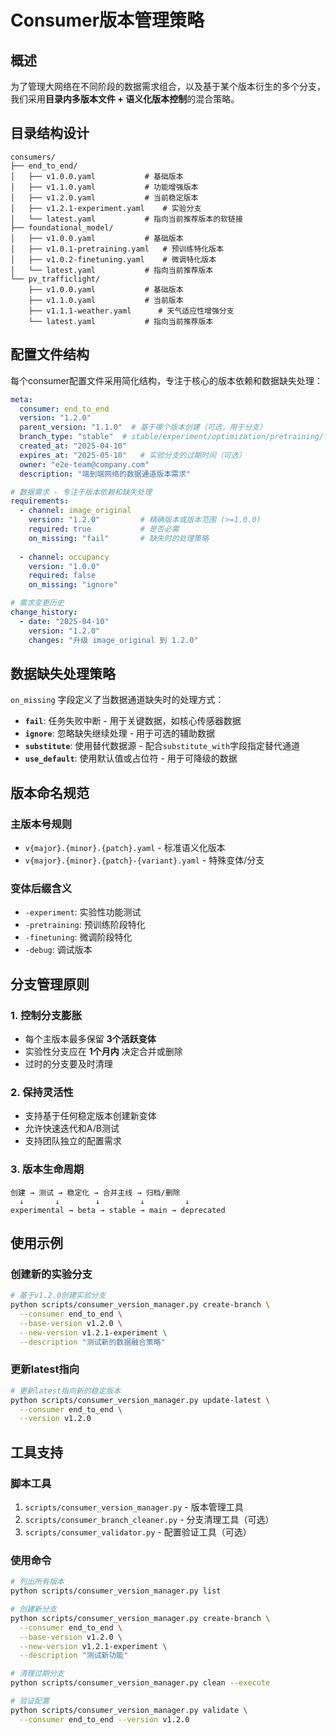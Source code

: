 # Consumer版本管理策略

## 概述

为了管理大网络在不同阶段的数据需求组合，以及基于某个版本衍生的多个分支，我们采用**目录内多版本文件 + 语义化版本控制**的混合策略。

## 目录结构设计

```
consumers/
├── end_to_end/
│   ├── v1.0.0.yaml           # 基础版本
│   ├── v1.1.0.yaml           # 功能增强版本
│   ├── v1.2.0.yaml           # 当前稳定版本
│   ├── v1.2.1-experiment.yaml    # 实验分支
│   └── latest.yaml           # 指向当前推荐版本的软链接
├── foundational_model/
│   ├── v1.0.0.yaml           # 基础版本
│   ├── v1.0.1-pretraining.yaml   # 预训练特化版本
│   ├── v1.0.2-finetuning.yaml    # 微调特化版本
│   └── latest.yaml           # 指向当前推荐版本
└── pv_trafficlight/
    ├── v1.0.0.yaml           # 基础版本
    ├── v1.1.0.yaml           # 当前版本
    ├── v1.1.1-weather.yaml      # 天气适应性增强分支
    └── latest.yaml           # 指向当前推荐版本
```

## 配置文件结构

每个consumer配置文件采用简化结构，专注于核心的版本依赖和数据缺失处理：

```yaml
meta:
  consumer: end_to_end
  version: "1.2.0"
  parent_version: "1.1.0"  # 基于哪个版本创建（可选，用于分支）
  branch_type: "stable"  # stable/experiment/optimization/pretraining/finetuning
  created_at: "2025-04-10"
  expires_at: "2025-05-10"   # 实验分支的过期时间（可选）
  owner: "e2e-team@company.com"
  description: "端到端网络的数据通道版本需求"

# 数据需求 - 专注于版本依赖和缺失处理
requirements:
  - channel: image_original
    version: "1.2.0"         # 精确版本或版本范围 (>=1.0.0)
    required: true           # 是否必需
    on_missing: "fail"       # 缺失时的处理策略
    
  - channel: occupancy
    version: "1.0.0"
    required: false
    on_missing: "ignore"

# 需求变更历史
change_history:
  - date: "2025-04-10"
    version: "1.2.0"
    changes: "升级 image_original 到 1.2.0"
```

## 数据缺失处理策略

`on_missing` 字段定义了当数据通道缺失时的处理方式：

- **`fail`**: 任务失败中断 - 用于关键数据，如核心传感器数据
- **`ignore`**: 忽略缺失继续处理 - 用于可选的辅助数据
- **`substitute`**: 使用替代数据源 - 配合`substitute_with`字段指定替代通道
- **`use_default`**: 使用默认值或占位符 - 用于可降级的数据

## 版本命名规范

### 主版本号规则
- `v{major}.{minor}.{patch}.yaml` - 标准语义化版本
- `v{major}.{minor}.{patch}-{variant}.yaml` - 特殊变体/分支

### 变体后缀含义
- `-experiment`: 实验性功能测试
- `-pretraining`: 预训练阶段特化
- `-finetuning`: 微调阶段特化
- `-debug`: 调试版本

## 分支管理原则

### 1. 控制分支膨胀
- 每个主版本最多保留 **3个活跃变体**
- 实验性分支应在 **1个月内** 决定合并或删除
- 过时的分支要及时清理

### 2. 保持灵活性
- 支持基于任何稳定版本创建新变体
- 允许快速迭代和A/B测试
- 支持团队独立的配置需求

### 3. 版本生命周期
```
创建 → 测试 → 稳定化 → 合并主线 → 归档/删除
  ↓       ↓        ↓         ↓         ↓
experimental → beta → stable → main → deprecated
```

## 使用示例

### 创建新的实验分支
```bash
# 基于v1.2.0创建实验分支
python scripts/consumer_version_manager.py create-branch \
  --consumer end_to_end \
  --base-version v1.2.0 \
  --new-version v1.2.1-experiment \
  --description "测试新的数据融合策略"
```

### 更新latest指向
```bash
# 更新latest指向新的稳定版本
python scripts/consumer_version_manager.py update-latest \
  --consumer end_to_end \
  --version v1.2.0
```

## 工具支持

### 脚本工具
1. `scripts/consumer_version_manager.py` - 版本管理工具
2. `scripts/consumer_branch_cleaner.py` - 分支清理工具（可选）
3. `scripts/consumer_validator.py` - 配置验证工具（可选）

### 使用命令
```bash
# 列出所有版本
python scripts/consumer_version_manager.py list

# 创建新分支
python scripts/consumer_version_manager.py create-branch \
  --consumer end_to_end \
  --base-version v1.2.0 \
  --new-version v1.2.1-experiment \
  --description "测试新功能"

# 清理过期分支
python scripts/consumer_version_manager.py clean --execute

# 验证配置
python scripts/consumer_version_manager.py validate \
  --consumer end_to_end --version v1.2.0
```
